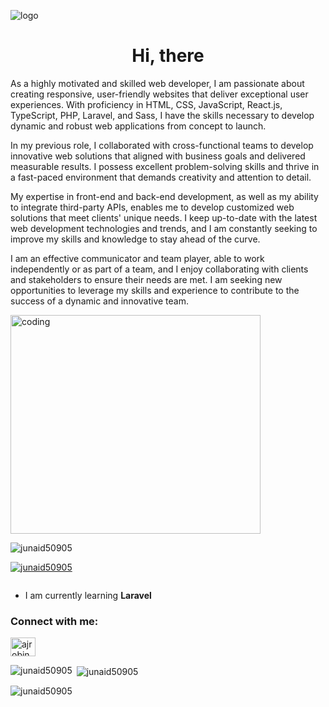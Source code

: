 ![logo](https://i.ibb.co/VjntyxQ/White-Minimalist-Profile-Linked-In-Banner-1.png?w=2000)
<h1 align="center">Hi, there</h1>
<p>As a highly motivated and skilled web developer, I am passionate about creating responsive, user-friendly websites that deliver exceptional user experiences. With proficiency in HTML, CSS, JavaScript, React.js, TypeScript, PHP, Laravel, and Sass, I have the skills necessary to develop dynamic and robust web applications from concept to launch.

In my previous role, I collaborated with cross-functional teams to develop innovative web solutions that aligned with business goals and delivered measurable results. I possess excellent problem-solving skills and thrive in a fast-paced environment that demands creativity and attention to detail.

My expertise in front-end and back-end development, as well as my ability to integrate third-party APIs, enables me to develop customized web solutions that meet clients' unique needs. I keep up-to-date with the latest web development technologies and trends, and I am constantly seeking to improve my skills and knowledge to stay ahead of the curve.

I am an effective communicator and team player, able to work independently or as part of a team, and I enjoy collaborating with clients and stakeholders to ensure their needs are met. I am seeking new opportunities to leverage my skills and experience to contribute to the success of a dynamic and innovative team.</p>
<img src="https://www.techbabble.zone/content/images/2021/07/46207-programmer-1.gif" alt="coding" width="400"
    height="350">


<p align="left"> <img
        src="https://komarev.com/ghpvc/?username=junaid50905&label=Profile%20views&color=0e75b6&style=flat"
        alt="junaid50905" /> </p>

<p align="left"> <a href="https://github.com/ryo-ma/github-profile-trophy"><img
            src="https://github-profile-trophy.vercel.app/?username=junaid50905" alt="junaid50905" /></a> </p>

<p align="left"> <a href="https://twitter.com/" target="blank"><img
            src="https://img.shields.io/twitter/follow/?logo=twitter&style=for-the-badge" alt="" /></a> </p>

- I am currently learning **Laravel**

<h3 align="left">Connect with me:</h3>
<p align="left">
    <a href="https://fb.com/ajrobin.hossain" target="blank"><img align="center"
            src="https://raw.githubusercontent.com/rahuldkjain/github-profile-readme-generator/master/src/images/icons/Social/facebook.svg"
            alt="ajrobin.hossain" height="30" width="40" /></a>
</p>


<p><img align="left"
        src="https://github-readme-stats.vercel.app/api/top-langs?username=junaid50905&show_icons=true&locale=en&layout=compact"
        alt="junaid50905" /></p>

<p>&nbsp;<img align="center"
        src="https://github-readme-stats.vercel.app/api?username=junaid50905&show_icons=true&locale=en"
        alt="junaid50905" /></p>

<p><img align="center" src="https://github-readme-streak-stats.herokuapp.com/?user=junaid50905&" alt="junaid50905" />
</p>
